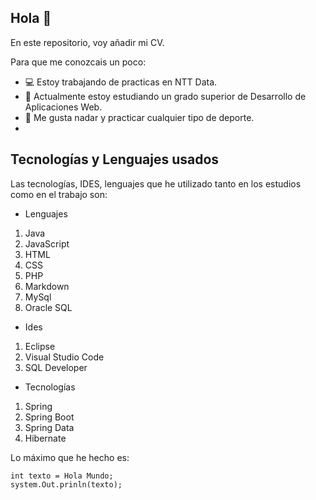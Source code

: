 ## Hola 👋

En este repositorio, voy añadir mi CV. 

Para que me conozcais un poco:

- :computer: Estoy trabajando de practicas en NTT Data.
- :green_book: Actualmente estoy estudiando un grado superior de Desarrollo de Aplicaciones Web.
- :dolphin: Me gusta nadar y practicar cualquier tipo de deporte.
- 
## Tecnologías y Lenguajes usados

Las tecnologías, IDES, lenguajes que he utilizado tanto en los estudios como en el trabajo son:

- Lenguajes
1. Java
2. JavaScript
3. HTML
4. CSS
5. PHP
6. Markdown
7. MySql
8. Oracle SQL
- Ides
1. Eclipse
2. Visual Studio Code
3. SQL Developer
- Tecnologías
1. Spring
2. Spring Boot
3. Spring Data
4. Hibernate

Lo máximo que he hecho es:
~~~
int texto = Hola Mundo;
system.Out.prinln(texto);
~~~

